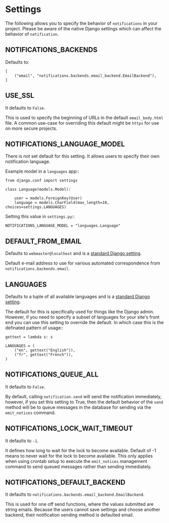 # Settings

The following allows you to specify the behavior of `notifications` in
your project. Please be aware of the native Django settings which can affect
the behavior of `notification`.


## NOTIFICATIONS_BACKENDS

Defaults to:

    [
        ("email", "notifications.backends.email_backend.EmailBackend"),
    ]


## USE_SSL

It defaults to `False`.

This is used to specify the beginning of URLs in the default `email_body.html`
file. A common use-case for overriding this default might be `https` for use on
more secure projects.


## NOTIFICATIONS_LANGUAGE_MODEL

There is not set default for this setting. It allows users to specify their own
notification language.

Example model in a `languages` app::

    from django.conf import settings

    class Language(models.Model):
    
        user = models.ForeignKey(User)
        language = models.CharField(max_length=10, choices=settings.LANGUAGES)


Setting this value in `settings.py`::

    NOTIFICATIONS_LANGUAGE_MODEL = "languages.Language"


DEFAULT_FROM_EMAIL
------------------

Defaults to `webmaster@localhost` and is a [standard Django setting](https://docs.djangoproject.com/en/1.7/ref/settings/#default-from-email).

Default e-mail address to use for various automated correspondence from
`notifications.backends.email`.


## LANGUAGES

Defaults to a tuple of all available languages and is a
[standard Django setting](https://docs.djangoproject.com/en/1.7/ref/settings/#languages).

The default for this is specifically used for things like the Django admin.
However, if you need to specify a subset of languages for your site's front end
you can use this setting to override the default. In which case this is the
definated pattern of usage::

    gettext = lambda s: s

    LANGUAGES = (
        ("en", gettext("English")),
        ("fr", gettext("French")),
    )


## NOTIFICATIONS_QUEUE_ALL

It defaults to `False`.

By default, calling `notification.send` will send the notification immediately,
however, if you set this setting to True, then the default behavior of the
`send` method will be to queue messages in the database for sending via the
`emit_notices` command.


## NOTIFICATIONS_LOCK_WAIT_TIMEOUT

It defaults to `-1`.

It defines how long to wait for the lock to become available. Default of -1
means to never wait for the lock to become available. This only applies when
using crontab setup to execute the `emit_notices` management command to send
queued messages rather than sending immediately.


## NOTIFICATIONS_DEFAULT_BACKEND

It defaults to `notifications.backends.email_backend.EmailBackend`.

This is used for one off send functions, where the values submitted are string
emails. Because the users cannot save settings and choose another backend, their
notification sending method is defaulted email.